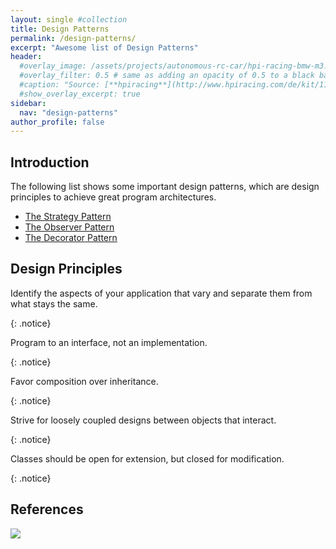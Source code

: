 ```yaml
---
layout: single #collection
title: Design Patterns
permalink: /design-patterns/
excerpt: "Awesome list of Design Patterns"
header:
  #overlay_image: /assets/projects/autonomous-rc-car/hpi-racing-bmw-m3.png
  #overlay_filter: 0.5 # same as adding an opacity of 0.5 to a black background
  #caption: "Source: [**hpiracing**](http://www.hpiracing.com/de/kit/114343)"
  #show_overlay_excerpt: true
sidebar:
  nav: "design-patterns"
author_profile: false
---
```


## Introduction

The following list shows some important design patterns, which are design principles to achieve great program architectures.

- [The Strategy Pattern](/design-patterns/strategy)
- [The Observer Pattern](/design-patterns/observer)
- [The Decorator Pattern](/design-patterns/decorator)


## Design Principles

<p>
Identify the aspects of your application that vary and separate them from
what stays the same.
</p>
{: .notice}

<p>
Program to an interface, not an implementation.
</p>
{: .notice}

<p>
Favor composition over inheritance.
</p>
{: .notice}

<p>
Strive for loosely coupled designs between objects that interact.
</p>
{: .notice}


<p>
Classes should be open for extension, but closed for modification.
</p>
{: .notice}


## References


<a href="https://www.amazon.de/Head-First-Design-Patterns-Freeman/dp/0596007124/ref=as_li_ss_il?ie=UTF8&linkCode=li2&tag=fjp-21&linkId=38bf781d92136c82d722d01735b6f3df&language=de_DE" target="_blank"><img border="0" src="//ws-eu.amazon-adsystem.com/widgets/q?_encoding=UTF8&ASIN=0596007124&Format=_SL160_&ID=AsinImage&MarketPlace=DE&ServiceVersion=20070822&WS=1&tag=fjp-21&language=de_DE" ></a><img src="https://ir-de.amazon-adsystem.com/e/ir?t=fjp-21&language=de_DE&l=li2&o=3&a=0596007124" width="1" height="1" border="0" alt="" style="border:none !important; margin:0px !important;" />
